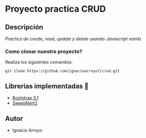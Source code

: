 # Proyecto practica CRUD
## Descripción

_Practica de create, read, update y delete usando Javascript vanila_

### Como clonar nuestro proyecto?

Realiza los siguientes comandos:

`git clone https://github.com/ignacioarroyo7/crud.git`

## Librerias implementadas 📑

- [Bootstrap 5.1](https://getbootstrap.com/)
- [SweetAlert2](https://sweetalert2.github.io/)



## Autor
- Ignacio Arroyo
